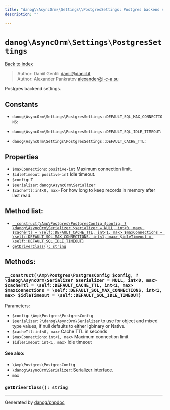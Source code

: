 ```yaml
---
title: "danog\\AsyncOrm\\Settings\\PostgresSettings: Postgres backend settings."
description: ""

---
```

# `danog\AsyncOrm\Settings\PostgresSettings`
[Back to index](../../../index.md)

> Author: Daniil Gentili <daniil@daniil.it>  
> Author: Alexander Pankratov <alexander@i-c-a.su>  
  

Postgres backend settings.  




## Constants
* `danog\AsyncOrm\Settings\PostgresSettings::DEFAULT_SQL_MAX_CONNECTIONS`: 

* `danog\AsyncOrm\Settings\PostgresSettings::DEFAULT_SQL_IDLE_TIMEOUT`: 

* `danog\AsyncOrm\Settings\PostgresSettings::DEFAULT_CACHE_TTL`: 

## Properties
* `$maxConnections`: `positive-int` Maximum connection limit.
* `$idleTimeout`: `positive-int` Idle timeout.
* `$config`: `T` 
* `$serializer`: `danog\AsyncOrm\Serializer` 
* `$cacheTtl`: `int<0, max>` For how long to keep records in memory after last read.

## Method list:
* [`__construct(\Amp\Postgres\PostgresConfig $config, ?\danog\AsyncOrm\Serializer $serializer = NULL, int<0, max> $cacheTtl = \self::DEFAULT_CACHE_TTL, int<1, max> $maxConnections = \self::DEFAULT_SQL_MAX_CONNECTIONS, int<1, max> $idleTimeout = \self::DEFAULT_SQL_IDLE_TIMEOUT)`](#__construct)
* [`getDriverClass(): string`](#getDriverClass)

## Methods:
### <a name="__construct"></a> `__construct(\Amp\Postgres\PostgresConfig $config, ?\danog\AsyncOrm\Serializer $serializer = NULL, int<0, max> $cacheTtl = \self::DEFAULT_CACHE_TTL, int<1, max> $maxConnections = \self::DEFAULT_SQL_MAX_CONNECTIONS, int<1, max> $idleTimeout = \self::DEFAULT_SQL_IDLE_TIMEOUT)`




Parameters:

* `$config`: `\Amp\Postgres\PostgresConfig`   
* `$serializer`: `?\danog\AsyncOrm\Serializer` to use for object and mixed type values, if null defaults to either Igbinary or Native.  
* `$cacheTtl`: `int<0, max>` Cache TTL in seconds  
* `$maxConnections`: `int<1, max>` Maximum connection limit  
* `$idleTimeout`: `int<1, max>` Idle timeout  


#### See also: 
* `\Amp\Postgres\PostgresConfig`
* [`\danog\AsyncOrm\Serializer`: Serializer interface.](../../../danog/AsyncOrm/Serializer.md)
* `max`




### <a name="getDriverClass"></a> `getDriverClass(): string`





---
Generated by [danog/phpdoc](https://phpdoc.daniil.it)
